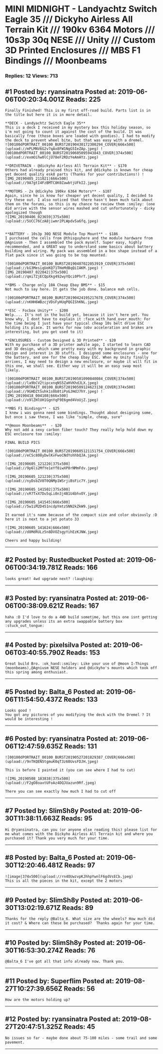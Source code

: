# MINI MIDNIGHT - Landyachtz Switch Eagle 35 /// Dickyho Airless All Terrain Kit /// 190kv 6364 Motors /// 10s3p 30q NESE /// Unity /// Custom 3D Printed Enclosures /// MBS F1 Bindings /// Moonbeams

### Replies: 12 Views: 713

## \#1 Posted by: ryansinatra Posted at: 2019-06-06T00:20:34.001Z Reads: 225

```
Finally Finished! This is my first off-road build. Parts list is in the title but here it is in more detail.

**DECK - Landyachtz Switch Eagle 35**
This is a deck I received in my mystery box this holiday season, so i'm not going to count it against the cost of the build. It was basically free (those boxes are loaded with goodies). I had to modify the deck to prevent wheel bite, but that was easy with a dremel.
![00100dPORTRAIT_00100_BURST20190430172300294_COVER|666x500](upload://mPLMNV6G2v7qAx8FW1NgG5IeZAp.jpeg) ![00100dPORTRAIT_00100_BURST20190605095943843_COVER|374x500](upload://exmOihw0lCjU78eF2RDzYeAmAYz.jpeg) 

**DRIVETRAIN - @dickyho Airless All Terrain Kit** - $170
Others had already praised this kit, and @dickyho is known for cheap yet decent quality esk8 parts (Thanks for your contributions!) ![IMG_20190405_211021|666x500](upload://9A7gtI4FzBMTC8K0ZawbtjUFkI2.jpeg) 

**MOTORS - 2x @dickyho 190kv 6364 Motors** - $107
Again, since he is know for cheaper yet decent quality, I decided to try these out. I also noticed that there hasn't been much talk about them on the forums, so this is my chance to review them :smiley: (one did arrive with the sensor wires mashed and cut unfortunately - dicky apologized though
![IMG_20190406_023659|375x500](upload://5UCC76CzA8jiwmr2PLWpdv5a6fq.jpeg) 


**BATTERY - 10s3p 30Q NESE Module Top Mount** - $186
I purchased the cells from @thisguyhere and the module hardware from @Agniusm - Then I assembled the pack myself. Super easy, highly recommended, and a GREAT way to understand some basics about battery building and wiring. My pack was assembled in a box shape instead of a flat pack since it was going to be top mounted.

![00100dPORTRAIT_00100_BURST20190407022053919_COVER|375x500](upload://kG3MesiqUoKQ71THeMdBqQiIAKM.jpeg) ![IMG_20190407_022042|375x500](upload://qmi7ZjECQpXkg492wyYQci0PhrT.jpeg) 

**BMS - Charge only 10A Cheap Ebay BMS** - $15
Not much to say here. It gets the job done. balance mah cells.

![00100dPORTRAIT_00100_BURST20190424195217678_COVER|374x500](upload://nKHH6WBzcjVDsFyHUqPQGIShKNL.jpeg) 

**ESC - Focbox Unity** - $200
Welp.... It's not in the build yet, because it isn't here yet. You know why, I dont have to explain it :face_with_hand_over_mouth: For the time being I just have your typical cheap 10s belt drive ESC holding its place. It works for now (obv acceleration and brakes are interesting, but you get used to it)

**ENCLOSURES - Custom Designed & 3D Printed** - $20
With my purchase of a 3D printer awhile ago, I started to learn CAD and 3D design, which came pretty easy with my background in graphic design and interest in 3D stuffs. I designed some enclosures - one for the battery, and one for the cheap Ebay ESC. When my Unity finally arrives, I may need to design a new enclosure, or maybe it will fit in this one, we shall see. Either way it will be an easy swap most likely.

![00100dPORTRAIT_00100_BURST20190501090840084_COVER|374x500](upload://la9bCV2tipcxnqNS5ZaHVKhdJLX.jpeg) 
![00100dPORTRAIT_00100_BURST20190509124623138_COVER|374x500](upload://9GHDZtSuhk1s0b8tiPoGJHdJ7hY.jpeg) ![IMG_20190418_004108|666x500](upload://o9lZHlUH1GgnYqF9E6gmd4VoUjZ.jpeg) 

**MBS F1 Bindings** - $25
I knew i was gonna need some bindings. Thought about designing some, but once i saw these, I was like "simple, cheap, sure"

**@moon Moonbeams**  - $20
Why not add a sexy carbon fiber touch? They really help hold down my ESC enclosure too :smiley:

FINAL BUILD PICS

![00100dPORTRAIT_00100_BURST20190605121151754_COVER|666x500](upload://eCSc808yDwlKvFwoCNdYohhbQJA.jpeg) 

![IMG_20190605_121220|375x500](upload://9p6ls2MfYe1eYf0iwXP8rNMmFdv.jpeg) 

![IMG_20190605_121230|375x500](upload://nyDsbZV8T0QNMp1WSrjiBsFic7Y.jpeg) 

![IMG_20190605_141502|375x500](upload://xR7TxX7Du5qLi0n3j4B1U4bhvOY.jpeg) 

![IMG_20190605_141545|666x500](upload://5w1iM2D451ncdpYmtzSNN2kZkW9.jpeg) 

It earned it's name because of the compact size and color obviously :D here it is next to a jet potato 33

![IMG_20190605_141624|666x500](upload://d8MdRULz5n8DVOZsgyYihEzKJNW.jpeg) 

Cheers and happy building!
```

---
## \#2 Posted by: Rustedbucket Posted at: 2019-06-06T00:34:19.781Z Reads: 166

```
looks great! 4wd upgrade next? :laughing:
```

---
## \#3 Posted by: ryansinatra Posted at: 2019-06-06T00:38:09.621Z Reads: 167

```
haha :D I'd love to do a 4WD build sometime, but this one isnt getting any upgrades unless its an extra swappable battery box :stuck_out_tongue:
```

---
## \#4 Posted by: pixelsilva Posted at: 2019-06-06T03:40:55.790Z Reads: 153

```
Great build Bro. :ok_hand::smiley: Like your use of @moon I-Things (moonbeams),@Agniusm NESE holders and @dickyho's mounts which took off this spring among enthusiast.
```

---
## \#5 Posted by: Balta_6 Posted at: 2019-06-06T11:54:50.437Z Reads: 133

```
Looks good !
You got any pictures of you modifying the deck with the Dremel ? It would be interesting !
```

---
## \#6 Posted by: ryansinatra Posted at: 2019-06-06T12:47:59.635Z Reads: 131

```
![00100dPORTRAIT_00100_BURST20190527201829387_COVER|666x500](upload://9nTKQEN5tgmuK0qT3z60UvsFDJH.jpeg) 

This is before I painted it (you can see where I had to cut)

![IMG_20190508_183838|375x500](upload://F2gO8oaxtUFoAz4DQJUazun9Rf.jpeg) 

There you can see exactly how much I had to cut off
```

---
## \#7 Posted by: SlimSh8y Posted at: 2019-06-30T11:38:11.663Z Reads: 95

```
Hi @ryansinatra, can you (or anyone else reading this) please list for me what comes with the Dickyho Airless All Terrain kit and where you purchased it? Thank you very much for your time.
```

---
## \#8 Posted by: Balta_6 Posted at: 2019-06-30T12:20:46.481Z Reads: 97

```
![image|374x500](upload://rn4OUwzvpKJhhpYwnlF6gdVsECb.jpeg) 
This is all the pieces in the kit, except the 2 motors
```

---
## \#9 Posted by: SlimSh8y Posted at: 2019-06-30T13:02:19.671Z Reads: 89

```
Thanks for the reply @Balta_6. What size are the wheels? How much did it cost? & Where can these be purchased?  Thanks again for your time.
```

---
## \#10 Posted by: SlimSh8y Posted at: 2019-06-30T16:53:30.274Z Reads: 76

```
@Balta_6 I've got all that info already now. Thank you.
```

---
## \#11 Posted by: Superflim Posted at: 2019-08-27T10:27:39.656Z Reads: 56

```
How are the motors holding up?
```

---
## \#12 Posted by: ryansinatra Posted at: 2019-08-27T20:47:51.325Z Reads: 45

```
No issues so far - maybe done about 75-100 miles - some trail and some pavement.
```

---
